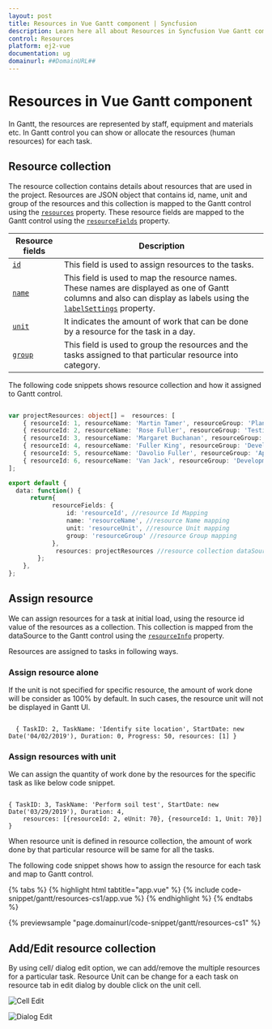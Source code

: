 ```yaml
---
layout: post
title: Resources in Vue Gantt component | Syncfusion
description: Learn here all about Resources in Syncfusion Vue Gantt component of Syncfusion Essential JS 2 and more.
control: Resources 
platform: ej2-vue
documentation: ug
domainurl: ##DomainURL##
---
```


# Resources in Vue Gantt component

In Gantt, the resources are represented by staff, equipment and materials etc. In Gantt control you can show or allocate the resources (human resources) for each task.

## Resource collection

The resource collection contains details about resources that are used in the project. Resources are JSON object that contains id, name, unit and group of the resources and this collection is mapped to the Gantt control using the [`resources`](https://ej2.syncfusion.com/vue/documentation/api/gantt/#resources) property. These resource fields are mapped to the Gantt control using the [`resourceFields`](https://ej2.syncfusion.com/vue/documentation/api/gantt/#resourceFields) property.

Resource fields | Description
-----|-----
[`id`](https://ej2.syncfusion.com/vue/documentation/api/gantt/resourceFields/#id) | This field is used to assign resources to the tasks.
[`name`](https://ej2.syncfusion.com/vue/documentation/api/gantt/resourceFields/#name) | This field is used to map the resource names. These names are displayed as one of Gantt columns and also can display as labels using the [`labelSettings`](https://ej2.syncfusion.com/vue/documentation/api/gantt/labelSettings) property.
[`unit`](https://ej2.syncfusion.com/vue/documentation/api/gantt/resourceFields/#unit) | It indicates the amount of work that can be done by a resource for the task in a day.
[`group`](https://ej2.syncfusion.com/vue/documentation/api/gantt/resourceFields/#group) | This field is used to group the resources and the tasks assigned to that particular resource into category.

The following code snippets shows resource collection and how it assigned to Gantt control.

```ts

var projectResources: object[] =  resources: [
    { resourceId: 1, resourceName: 'Martin Tamer', resourceGroup: 'Planning Team', resourceUnit: 50},
    { resourceId: 2, resourceName: 'Rose Fuller', resourceGroup: 'Testing Team', resourceUnit: 70 },
    { resourceId: 3, resourceName: 'Margaret Buchanan', resourceGroup: 'Approval Team' },
    { resourceId: 4, resourceName: 'Fuller King', resourceGroup: 'Development Team' },
    { resourceId: 5, resourceName: 'Davolio Fuller', resourceGroup: 'Approval Team' },
    { resourceId: 6, resourceName: 'Van Jack', resourceGroup: 'Development Team', resourceUnit: 40 },
];

export default {
  data: function() {
      return{
            resourceFields: {
                id: 'resourceId', //resource Id Mapping
                name: 'resourceName', //resource Name mapping
                unit: 'resourceUnit', //resource Unit mapping
                group: 'resourceGroup' //resource Group mapping
            },
             resources: projectResources //resource collection dataSource
        };
    },
};  

```

## Assign resource

We can assign resources for a task at initial load, using the resource id value of the resources as a collection. This collection is mapped from the dataSource to the Gantt control using the [`resourceInfo`](https://ej2.syncfusion.com/vue/documentation/api/gantt/taskFields/#resourceinfo) property.

Resources are assigned to tasks in following ways.

### Assign resource alone

If the unit is not specified for specific resource, the amount of work done will be consider as 100% by default. In such cases, the resource unit will not be displayed in Gantt UI.

```

  { TaskID: 2, TaskName: 'Identify site location', StartDate: new Date('04/02/2019'), Duration: 0, Progress: 50, resources: [1] }

```



### Assign resources with unit

We can assign the quantity of work done by the resources for the specific task as like below code snippet.

```

{ TaskID: 3, TaskName: 'Perform soil test', StartDate: new Date('03/29/2019'), Duration: 4,
    resources: [{resourceId: 2, eUnit: 70}, {resourceId: 1, Unit: 70}] }

```

When resource unit is defined in resource collection, the amount of work done by that particular resource will be same for all the tasks.

The following code snippet shows how to assign the resource for each task and map to Gantt control.

{% tabs %}
{% highlight html tabtitle="app.vue" %}
{% include code-snippet/gantt/resources-cs1/app.vue %}
{% endhighlight %}
{% endtabs %}
        
{% previewsample "page.domainurl/code-snippet/gantt/resources-cs1" %}

## Add/Edit resource collection

By using cell/ dialog edit option, we can add/remove the multiple resources for a particular task. Resource Unit can be change for a each task on resource tab in edit dialog by double click on the unit cell.

![Cell Edit](images/cellEdit-resource.png)

![Dialog Edit](images/dialogedit-resource.png)